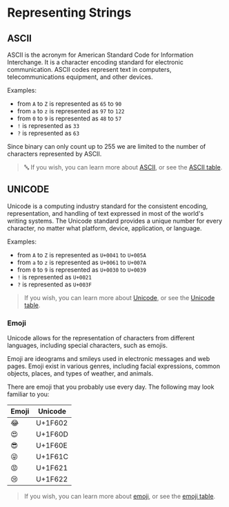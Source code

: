 # Representing Strings

## ASCII

ASCII is the acronym for American Standard Code for Information Interchange. It is a character encoding standard for electronic communication. ASCII codes represent text in computers, telecommunications equipment, and other devices.

Examples:

- from `A` to `Z` is represented as `65` to `90`
- from `a` to `z` is represented as `97` to `122`
- from `0` to `9` is represented as `48` to `57`
- `!` is represented as `33`
- `?` is represented as `63`

Since binary can only count up to 255 we are limited to the number of characters represented by ASCII.

> 🔤 If you wish, you can learn more about [ASCII](https://en.wikipedia.org/wiki/ASCII), or see the [ASCII table](../materials/ascii-table.md).


## UNICODE

Unicode is a computing industry standard for the consistent encoding, representation, and handling of text expressed in most of the world's writing systems. The Unicode standard provides a unique number for every character, no matter what platform, device, application, or language.

Examples:

- from `A` to `Z` is represented as `U+0041` to `U+005A`
- from `a` to `z` is represented as `U+0061` to `U+007A`
- from `0` to `9` is represented as `U+0030` to `U+0039`
- `!` is represented as `U+0021`
- `?` is represented as `U+003F`

> If you wish, you can learn more about [Unicode](https://en.wikipedia.org/wiki/Unicode), or see the [Unicode table](../materials/unicode-table.md).

### Emoji

Unicode allows for the representation of characters from different languages, including special characters, such as emojis.

Emoji are ideograms and smileys used in electronic messages and web pages. Emoji exist in various genres, including facial expressions, common objects, places, and types of weather, and animals.

There are emoji that you probably use every day. The following may look familiar to you:

| Emoji | Unicode |
|-------|---------|
| 😂    | U+1F602 | 
| 😍    | U+1F60D |
| 😎    | U+1F60E |
| 😜    | U+1F61C |
| 😡    | U+1F621 |
| 😢    | U+1F622 |

> If you wish, you can learn more about [emoji](https://en.wikipedia.org/wiki/Emoji), or see the [emoji table](../materials/emoji-table.md).
